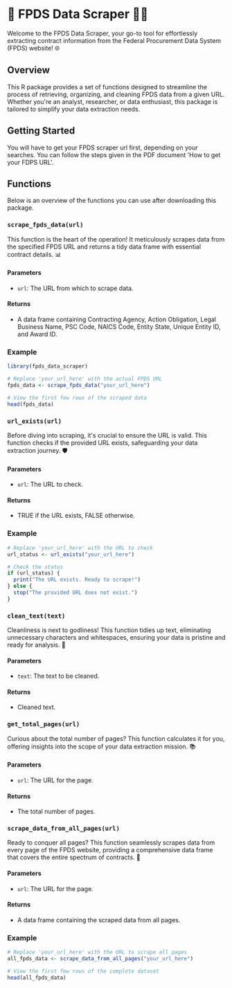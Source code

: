 # 🚀 FPDS Data Scraper 🕵️‍♂️

Welcome to the FPDS Data Scraper, your go-to tool for effortlessly extracting contract information from the Federal Procurement Data System (FPDS) website! 🌐

## Overview

This R package provides a set of functions designed to streamline the process of retrieving, organizing, and cleaning FPDS data from a given URL. Whether you're an analyst, researcher, or data enthusiast, this package is tailored to simplify your data extraction needs.

## Getting Started

You will have to get your FPDS scraper url first, depending on your searches. You can follow the steps given in the PDF document 'How to get your FDPS URL'.

## Functions

Below is an overview of the functions you can use after downloading this package.

### `scrape_fpds_data(url)`

This function is the heart of the operation! It meticulously scrapes data from the specified FPDS URL and returns a tidy data frame with essential contract details. 📊

#### Parameters
- `url`: The URL from which to scrape data.

#### Returns
- A data frame containing Contracting Agency, Action Obligation, Legal Business Name, PSC Code, NAICS Code, Entity State, Unique Entity ID, and Award ID.

### Example

```r
library(fpds_data_scraper)

# Replace 'your_url_here' with the actual FPDS URL
fpds_data <- scrape_fpds_data("your_url_here")

# View the first few rows of the scraped data
head(fpds_data)
```

### `url_exists(url)`

Before diving into scraping, it's crucial to ensure the URL is valid. This function checks if the provided URL exists, safeguarding your data extraction journey. 🛡️

#### Parameters
- `url`: The URL to check.

#### Returns
- TRUE if the URL exists, FALSE otherwise.

### Example

```r
# Replace 'your_url_here' with the URL to check
url_status <- url_exists("your_url_here")

# Check the status
if (url_status) {
  print("The URL exists. Ready to scrape!")
} else {
  stop("The provided URL does not exist.")
}
```

### `clean_text(text)`

Cleanliness is next to godliness! This function tidies up text, eliminating unnecessary characters and whitespaces, ensuring your data is pristine and ready for analysis. 🧹

#### Parameters
- `text`: The text to be cleaned.

#### Returns
- Cleaned text.

### `get_total_pages(url)`

Curious about the total number of pages? This function calculates it for you, offering insights into the scope of your data extraction mission. 📚

#### Parameters
- `url`: The URL for the page.

#### Returns
- The total number of pages.

### `scrape_data_from_all_pages(url)`

Ready to conquer all pages? This function seamlessly scrapes data from every page of the FPDS website, providing a comprehensive data frame that covers the entire spectrum of contracts. 🚚

#### Parameters
- `url`: The URL for the page.

#### Returns
- A data frame containing the scraped data from all pages.

### Example

```r
# Replace 'your_url_here' with the URL to scrape all pages
all_fpds_data <- scrape_data_from_all_pages("your_url_here")

# View the first few rows of the complete dataset
head(all_fpds_data)
```
